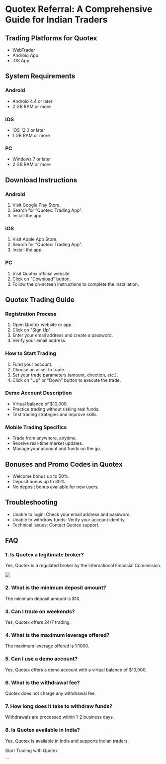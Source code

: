# Quotex Referral: A Comprehensive Guide for Indian Traders

## Trading Platforms for Quotex

-   WebTrader
-   Android App
-   iOS App

## System Requirements

### Android

-   Android 4.4 or later
-   2 GB RAM or more

### iOS

-   iOS 12.0 or later
-   1 GB RAM or more

### PC

-   Windows 7 or later
-   2 GB RAM or more

## Download Instructions

### Android

1.  Visit Google Play Store.
2.  Search for "Quotex: Trading App".
3.  Install the app.

### iOS

1.  Visit Apple App Store.
2.  Search for "Quotex: Trading App".
3.  Install the app.

### PC

1.  Visit Quotex official website.
2.  Click on "Download" button.
3.  Follow the on-screen instructions to complete the installation.

## Quotex Trading Guide

### Registration Process

1.  Open Quotex website or app.
2.  Click on "Sign Up".
3.  Enter your email address and create a password.
4.  Verify your email address.

### How to Start Trading

1.  Fund your account.
2.  Choose an asset to trade.
3.  Set your trade parameters (amount, direction, etc.).
4.  Click on "Up" or "Down" button to execute the trade.

### Demo Account Description

-   Virtual balance of \$10,000.
-   Practice trading without risking real funds.
-   Test trading strategies and improve skills.

### Mobile Trading Specifics

-   Trade from anywhere, anytime.
-   Receive real-time market updates.
-   Manage your account and funds on the go.

## Bonuses and Promo Codes in Quotex

-   Welcome bonus up to 50%.
-   Deposit bonus up to 30%.
-   No deposit bonus available for new users.

## Troubleshooting

-   Unable to login: Check your email address and password.
-   Unable to withdraw funds: Verify your account identity.
-   Technical issues: Contact Quotex support.

## FAQ

### 1. Is Quotex a legitimate broker?

Yes, Quotex is a regulated broker by the International Financial
Commission.

[![](https://static.quotex.io/files/4_en/300_250.jpg)](https://traff.sbs/brokerqxlid)

### 2. What is the minimum deposit amount?

The minimum deposit amount is \$10.

### 3. Can I trade on weekends?

Yes, Quotex offers 24/7 trading.

### 4. What is the maximum leverage offered?

The maximum leverage offered is 1:1000.

### 5. Can I use a demo account?

Yes, Quotex offers a demo account with a virtual balance of \$10,000.

### 6. What is the withdrawal fee?

Quotex does not charge any withdrawal fee.

### 7. How long does it take to withdraw funds?

Withdrawals are processed within 1-2 business days.

### 8. Is Quotex available in India?

Yes, Quotex is available in India and supports Indian traders.

Start Trading with Quotex

\`\`\`


